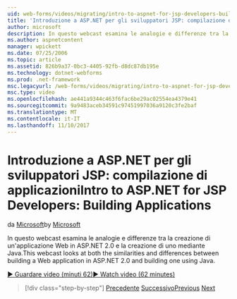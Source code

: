 ```yaml
---
uid: web-forms/videos/migrating/intro-to-aspnet-for-jsp-developers-building-applications
title: 'Introduzione a ASP.NET per gli sviluppatori JSP: compilazione di applicazioni | Documenti Microsoft'
author: microsoft
description: In questo webcast esamina le analogie e differenze tra la creazione di un'applicazione Web in ASP.NET 2.0 e la creazione di uno mediante Java.
ms.author: aspnetcontent
manager: wpickett
ms.date: 07/25/2006
ms.topic: article
ms.assetid: 826b9a37-0bc3-4405-92fb-d8dc87db195e
ms.technology: dotnet-webforms
ms.prod: .net-framework
msc.legacyurl: /web-forms/videos/migrating/intro-to-aspnet-for-jsp-developers-building-applications
msc.type: video
ms.openlocfilehash: ae441a9344c463f6fac6be29ac02554ea4379e41
ms.sourcegitcommit: 9a9483aceb34591c97451997036a9120c3fe2baf
ms.translationtype: MT
ms.contentlocale: it-IT
ms.lasthandoff: 11/10/2017
---
```

<a name="intro-to-aspnet-for-jsp-developers-building-applications"></a><span data-ttu-id="67b8e-103">Introduzione a ASP.NET per gli sviluppatori JSP: compilazione di applicazioni</span><span class="sxs-lookup"><span data-stu-id="67b8e-103">Intro to ASP.NET for JSP Developers: Building Applications</span></span>
====================
<span data-ttu-id="67b8e-104">da [Microsoft](https://github.com/microsoft)</span><span class="sxs-lookup"><span data-stu-id="67b8e-104">by [Microsoft](https://github.com/microsoft)</span></span>

<span data-ttu-id="67b8e-105">In questo webcast esamina le analogie e differenze tra la creazione di un'applicazione Web in ASP.NET 2.0 e la creazione di uno mediante Java.</span><span class="sxs-lookup"><span data-stu-id="67b8e-105">This webcast looks at both the similarities and differences between building a Web application in ASP.NET 2.0 and building one using Java.</span></span>

[<span data-ttu-id="67b8e-106">&#9654; Guardare video (minuti 62)</span><span class="sxs-lookup"><span data-stu-id="67b8e-106">&#9654; Watch video (62 minutes)</span></span>](https://channel9.msdn.com/Blogs/ASP-NET-Site-Videos/intro-to-aspnet-for-jsp-developers-building-applications)

>[!div class="step-by-step"]
<span data-ttu-id="67b8e-107">[Precedente](intro-to-aspnet-for-jsp-developers-welcome-to-aspnet-20.md)
[Successivo](intro-to-aspnet-for-coldfusion-developers-adding-aspnet-to-your-repertoire.md)</span><span class="sxs-lookup"><span data-stu-id="67b8e-107">[Previous](intro-to-aspnet-for-jsp-developers-welcome-to-aspnet-20.md)
[Next](intro-to-aspnet-for-coldfusion-developers-adding-aspnet-to-your-repertoire.md)</span></span>
